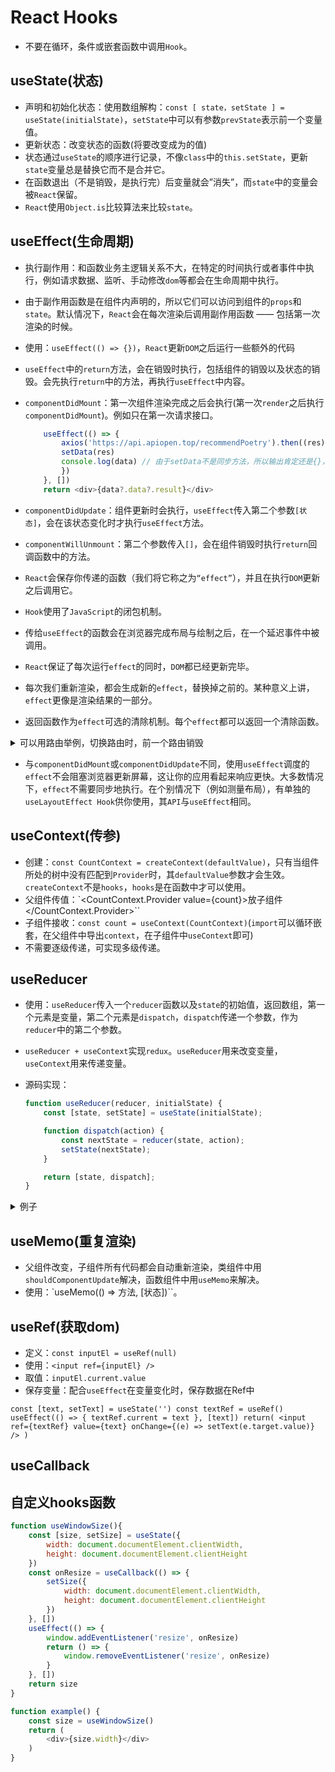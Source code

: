# React Hooks

- 不要在循环，条件或嵌套函数中调用`Hook`。

## useState(状态)

- 声明和初始化状态：使用数组解构：`const [ state，setState ] = useState(initialState)`，`setState`中可以有参数`prevState`表示前一个变量值。
- 更新状态：改变状态的函数(将要改变成为的值)
- 状态通过`useState`的顺序进行记录，不像`class`中的`this.setState`，更新`state`变量总是替换它而不是合并它。
- 在函数退出（不是销毁，是执行完）后变量就会”消失”，而`state`中的变量会被`React`保留。
- `React`使用`Object.is`比较算法来比较`state`。

## useEffect(生命周期)

- 执行副作用：和函数业务主逻辑关系不大，在特定的时间执行或者事件中执行，例如请求数据、监听、手动修改`dom`等都会在生命周期中执行。
- 由于副作用函数是在组件内声明的，所以它们可以访问到组件的`props`和`state`。默认情况下，`React`会在每次渲染后调用副作用函数 —— 包括第一次渲染的时候。
- 使用：`useEffect(() => {})`，`React`更新`DOM`之后运行一些额外的代码
- `useEffect`中的`return`方法，会在销毁时执行，包括组件的销毁以及状态的销毁。会先执行`return`中的方法，再执行`useEffect`中内容。
- `componentDidMount`：第一次组件渲染完成之后会执行(第一次`render`之后执行`componentDidMount`)。例如只在第一次请求接口。

    ```javascript
        useEffect(() => {
            axios('https://api.apiopen.top/recommendPoetry').then((res) => {
            setData(res)
            console.log(data) // 由于setData不是同步方法，所以输出肯定还是{}，但是后面data只要改变，就会重新渲染
            })
        }, [])
        return <div>{data?.data?.result}</div>
    ```

- `componentDidUpdate`：组件更新时会执行，`useEffect`传入第二个参数`[状态]`，会在该状态变化时才执行`useEffect`方法。
- `componentWillUnmount`：第二个参数传入`[]`，会在组件销毁时执行`return`回调函数中的方法。
- `React`会保存你传递的函数（我们将它称之为`“effect”`），并且在执行`DOM`更新之后调用它。
- `Hook`使用了`JavaScript`的闭包机制。
- 传给`useEffect`的函数会在浏览器完成布局与绘制之后，在一个延迟事件中被调用。
- `React`保证了每次运行`effect`的同时，`DOM`都已经更新完毕。
- 每次我们重新渲染，都会生成新的`effect`，替换掉之前的。某种意义上讲，`effect`更像是渲染结果的一部分。
- 返回函数作为`effect`可选的清除机制。每个`effect`都可以返回一个清除函数。

<details>
    <summary>可以用路由举例，切换路由时，前一个路由销毁</summary>
  
   ```javascript
    const [flag, setFlag] = useState(true)
    const [value, setValue] = useState(0)
    useEffect(() => {
        console.log('任何改变都会执行')
        return () => {
            console.log('任何销毁都会执行');
        }
    })
    useEffect(() => {
        console.log('flag变化才执行这一行')
        return () => {
        console.log('flag销毁才执行这一行')
        }
    }, [flag])
    useEffect(() => {
        console.log('组件变化才执行这一行')
        return () => {
        console.log('组件销毁才执行这一行')
        }
    }, [])
    // 第一次进入页面结果：任何改变都会执行；flag变化才执行这一行；组件变化才执行这一行
    // 改变与flag不相关状态：任何销毁都会执行；任何改变都会执行
    // 改变flag：任何销毁都会执行；flag销毁才执行这一行；任何改变都会执行；flag变化才执行这一行
    // 销毁组件：任何销毁都会执行；flag销毁才执行这一行；组件销毁才执行这一行
   ```

</details>

- 与`componentDidMount`或`componentDidUpdate`不同，使用`useEffect`调度的`effect`不会阻塞浏览器更新屏幕，这让你的应用看起来响应更快。大多数情况下，`effect`不需要同步地执行。在个别情况下（例如测量布局），有单独的`useLayoutEffect Hook`供你使用，其`API`与`useEffect`相同。

## useContext(传参)

- 创建：`const CountContext = createContext(defaultValue)`，只有当组件所处的树中没有匹配到`Provider`时，其`defaultValue`参数才会生效。`createContext`不是`hooks`，`hooks`是在函数中才可以使用。
- 父组件传值：`<CountContext.Provider value={count}>放子组件</CountContext.Provider>``
- 子组件接收：`const count = useContext(CountContext)`(`import`可以循环嵌套，在父组件中导出`context`，在子组件中`useContext`即可)
- 不需要逐级传递，可实现多级传递。

## useReducer

- 使用：`useReducer`传入一个`reducer`函数以及`state`的初始值，返回数组，第一个元素是变量，第二个元素是`dispatch`，`dispatch`传递一个参数，作为`reducer`中的第二个参数。
- `useReducer + useContext`实现`redux`。`useReducer`用来改变变量，`useContext`用来传递变量。
- 源码实现：
  
    ```javascript
    function useReducer(reducer, initialState) {
        const [state, setState] = useState(initialState);

        function dispatch(action) {
            const nextState = reducer(state, action);
            setState(nextState);
        }

        return [state, dispatch];
    }
    ```


<details>

<summary>例子</summary>

```javascript
// index.js
import { createContext } from 'react'
import ShowArea from './showArea'
import Buttons from './buttons'
export const ColorContext = createContext({})
export default function Index() {
  return (
    <ColorContext.Provider value={{ color: 'blue' }}>
      <ShowArea />
      <Buttons />
    </ColorContext.Provider>
  )
}

// 另一种写法 index.js
import Color from './color'
import ShowArea from './showArea'
import Buttons from './buttons'
export default function Index() {
    return(
        <Color>
            <ShowArea />
            <Buttons />
        </Color>
    )
}

// color.js
import { createContext, useReducer } from 'react'
export const ColorContext = createContext({})
export UPDATE_COLOR = 'UPDATE_COLOR'
const reducer = (state, action) =>{
    switch(action.type) {
        case UPDATE_COLOR:
            return action.color
        default
            return state
    }
}
export default function Color(props) {
    const [ color, dispatch ] = useReducer(reducer, 'blue')
    return(
        <ColorContext.Provider value={{color, dispatch}}>
            {props.children}
        </ColorContext.Provider>
    )
}

// showArea.js
import { useContext } from 'react'
import { ColorContext } from './color'
export default function ShowArea() {
    const { color } = useContext(ColorContext)
    return(
        <div style={{color}}>{color}</div>
    )
}

// buttons.js
import { useContext}
import { UPDATE_COLOR, ColorContext } from './color'
export default function Buttons() {
    const { dispatch } = useContext(ColorContext)
    return(
        <div>
            <button onClick={() => dispatch({color: 'red', type: UPDATE_COLOR})}>红色</button>
        </div>
    )
}
```

</details>

## useMemo(重复渲染)

- 父组件改变，子组件所有代码都会自动重新渲染，类组件中用`shouldComponentUpdate`解决，函数组件中用`useMemo`来解决。
- 使用：`useMemo(() => 方法, [状态])``。

## useRef(获取dom)

- 定义：`const inputEl = useRef(null)`
- 使用：`<input ref={inputEl} />`
- 取值：`inputEl.current.value`
- 保存变量：配合`useEffect`在变量变化时，保存数据在Ref中

 ``
    const [text, setText] = useState('')
    const textRef = useRef()
    useEffect(() => {
        textRef.current = text
    }, [text])
    return(
        <input ref={textRef} value={text} onChange={(e) => setText(e.target.value)} />
    )
 ``

## useCallback

## 自定义hooks函数

```javascript
function useWindowSize(){
    const [size, setSize] = useState({
        width: document.documentElement.clientWidth,
        height: document.documentElement.clientHeight
    })
    const onResize = useCallback(() => {
        setSize({
            width: document.documentElement.clientWidth,
            height: document.documentElement.clientHeight
        })
    }, [])
    useEffect(() => {
        window.addEventListener('resize', onResize)
        return () => {
            window.removeEventListener('resize', onResize)
        }
    }, [])
    return size
}

function example() {
    const size = useWindowSize()
    return (
        <div>{size.width}</div>
    )
}

```

